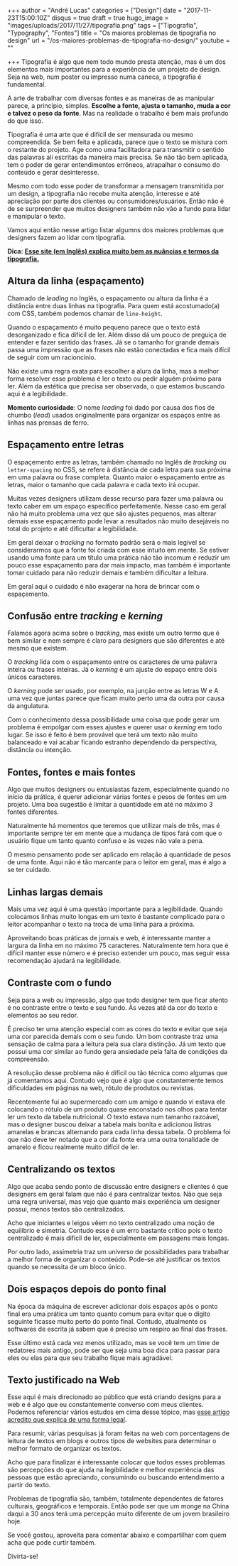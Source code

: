 +++
author = "André Lucas"
categories = ["Design"]
date = "2017-11-23T15:00:10Z"
disqus = true
draft = true
hugo_image = "images/uploads/2017/11/27/tipografia.png"
tags = ["Tipografia", "Typography", "Fontes"]
title = "Os maiores problemas de tipografia no design"
url = "/os-maiores-problemas-de-tipografia-no-design/"
youtube = ""

+++
Tipografia é algo que nem todo mundo presta atenção, mas é um dos elementos mais importantes para a experiência de um projeto de design. Seja na web, num poster ou impresso numa caneca, a tipografia é fundamental.

A arte de trabalhar com diversas fontes e as maneiras de as manipular parece, a princípio, simples. **Escolhe a fonte, ajusta o tamanho, muda a cor e talvez o peso da fonte**. Mas na realidade o trabalho é bem mais profundo do que isso.

Tipografia é uma arte que é difícil de ser mensurada ou mesmo compreendida. Se bem feita e aplicada, parece que o texto se mistura com o restante do projeto. Age como uma facilitadora para transmitir o sentido das palavras alí escritas da maneira mais precisa. Se não tão bem aplicada, tem o poder de gerar entendimentos errôneos, atrapalhar o consumo do conteúdo e gerar desinteresse.

Mesmo com todo esse poder de transformar a mensagem transmitida por um design, a tipografia não recebe muita atenção, interesse e até apreciação por parte dos clientes ou consumidores/usuários. Então não é de se surpreender que muitos designers também não vão a fundo para lidar e manipular o texto.

Vamos aqui então nesse artigo listar algumns dos maiores problemas que designers fazem ao lidar com tipografia.

**Dica:** [**Esse site (em Inglês) explica muito bem as nuâncias e termos da tipografia.**](https://www.supremo.tv/typeterms/)

## Altura da linha (espaçamento)

Chamado de _leading_ no Inglês, o espaçamento ou altura da linha é a distância entre duas linhas na tipografia. Para quem está acostumado(a) com CSS, também podemos chamar de `line-height`.

Quando o espaçamento é muito pequeno parece que o texto está desorganizado e fica difícil de ler. Além disso dá um pouco de preguiça de entender e fazer sentido das frases. Já se o tamanho for grande demais passa uma impressão que as frases não estão conectadas e fica mais difícil de seguir com um racioncínio.

Não existe uma regra exata para escolher a alura da linha, mas a melhor forma resolver esse problema é ler o texto ou pedir alguém próximo para ler. Além da estética que precisa ser observada, o que estamos buscando aqui é a legibilidade.

**Momento curiosidade**: O nome _leading_ foi dado por causa dos fios de chumbo (_lead_) usados originalmente para organizar os espaços entre as linhas nas prensas de ferro.

## Espaçamento entre letras

O espaçemento entre as letras, também chamado no Inglês de _tracking_ ou `letter-spacing` no CSS, se refere à distância de cada letra para sua próxima em uma palavra ou frase completa. Quanto maior o espaçamento entre as letras, maior o tamanho que cada palavra e cada texto irá ocupar.

Muitas vezes designers utilizam desse recurso para fazer uma palavra ou texto caber em um espaço específico perfeitamente. Nesse caso em geral não há muito problema uma vez que são ajustes pequenos, mas alterar demais esse espaçamento pode levar a resultados não muito desejáveis no total do projeto e até dificultar a legibilidade.

Em geral deixar o _tracking_ no formato padrão será o mais legível se considerarmos que a fonte foi criada com esse intuito em mente. Se estiver usando uma fonte para um título uma prática não tão incomum é reduzir um pouco esse espaçamento para dar mais impacto, mas também é importante tomar cuidado para não reduzir demais e também dificultar a leitura.

Em geral aqui o cuidado é não exagerar na hora de brincar com o espaçemento.

## Confusão entre _tracking_ e _kerning_

Falamos agora acima sobre o _tracking_, mas existe um outro termo que é bem similar e nem sempre é claro para designers que são diferentes e até mesmo que existem.

O _tracking_ lida com o espaçamento entre os caracteres de uma palavra inteira ou frases inteiras. Já o _kerning_ é um ajuste do espaço entre dois únicos caracteres.

O _kerning_ pode ser usado, por exemplo, na junção entre as letras W e A uma vez que juntas parece que ficam muito perto uma da outra por causa da angulatura.

Com o conhecimento dessa possibilidade uma coisa que pode gerar um problema é empolgar com esses ajustes e querer usar o _kerning_ em todo lugar. Se isso é feito é bem provável que terá um texto não muito balanceado e vai acabar ficando estranho dependendo da perspectiva, distância ou intenção.

## Fontes, fontes e mais fontes

Algo que muitos designers ou entusiastas fazem, especialmente quando no início da prática, é querer adicionar várias fontes e pesos de fontes em um projeto. Uma boa sugestão é limitar a quantidade em até no máximo 3 fontes diferentes.

Naturalmente há momentos que teremos que utilizar mais de três, mas é importante sempre ter em mente que a mudança de tipos fará com que o usuário fique um tanto quanto confuso e às vezes não vale a pena.

O mesmo pensamento pode ser aplicado em relação à quantidade de pesos de uma fonte. Aqui não é tão marcante para o leitor em geral, mas é algo a se ter cuidado.

## Linhas largas demais

Mais uma vez aqui é uma questão importante para a legibilidade. Quando colocamos linhas muito longas em um texto é bastante complicado para o leitor acompanhar o texto na troca de uma linha para a próxima.

Aproveitando boas práticas de jornais e web, é interessante manter a largura da linha em no máximo 75 caracteres. Naturalmente tem hora que é difícil manter esse número e é preciso extender um pouco, mas seguir essa recomendação ajudará na legibilidade.

## Contraste com o fundo

Seja para a web ou impressão, algo que todo designer tem que ficar atento é no contraste entre o texto e seu fundo. Às vezes até da cor do texto e elementos ao seu redor.

É preciso ter uma atenção especial com as cores do texto e evitar que seja uma cor parecida demais com o seu fundo. Um bom contraste traz uma sensação de calma para a leitura pela sua clara distinção. Já um texto que possui uma cor similar ao fundo gera ansiedade pela falta de condições da compreensão.

A resolução desse problema não é difícil ou tão técnica como algumas que já comentamos aqui. Contudo vejo que é algo que constantemente temos dificuldades em páginas na web, rótulo de produtos ou revistas.

Recentemente fui ao supermercado com um amigo e quando vi estava ele colocando o rótulo de um produto quase enconstado nos olhos para tentar ler um texto da tabela nutricional. O texto estava num tamanho razoável, mas o designer buscou deixar a tabela mais bonita e adicionou listras amarelas e brancas alternando para cada linha dessa tabela. O problema foi que não deve ter notado que a cor da fonte era uma outra tonalidade de amarelo e ficou realmente muito difícil de ler.

## Centralizando os textos

Algo que acaba sendo ponto de discussão entre designers e clientes é que designers em geral falam que não é para centralizar textos. Não que seja uma regra universal, mas vejo que quanto mais experiência um designer possui, menos textos são centralizados.

Acho que iniciantes e leigos vêem no texto centralizado uma noção de equilíbrio e simetria. Contudo esse é um erro bastante crítico pois o texto centralizado é mais difícil de ler, especialmente em passagens mais longas.

Por outro lado, assimetria traz um universo de possibilidades para trabalhar a melhor forma de organizar o conteúdo. Pode-se até justificar os textos quando se necessita de um bloco único.

## Dois espaços depois do ponto final

Na época da máquina de escrever adicionar dois espaços após o ponto final era uma prática um tanto quanto comum para evitar que o dígito seguinte ficasse muito perto do ponto final. Contudo, atualmente os softwares de escrita já sabem que é preciso um respiro ao final das frases.

Esse último está cada vez menos utilizado, mas se você tem um time de redatores mais antigo, pode ser que seja uma boa dica para passar para eles ou elas para que seu trabalho fique mais agradável.

## Texto justificado na Web

Esse aqui é mais direcionado ao público que está criando designs para a web e é algo que eu constantemente converso com meus clientes. Podemos referenciar vários estudos em cima desse tópico, mas [esse artigo acredito que explica de uma forma legal](https://mendelsonthome.com.br/porque-nao-justificar-textos-para-web/).

Para resumir, várias pesquisas já foram feitas na web com porcentagens de leitura de textos em blogs e outros tipos de websites para determinar o melhor formato de organizar os textos.

Acho que para finalizar é interessante colocar que todos esses problemas são percepções do que ajuda na legibilidade e melhor experiência das pessoas que estão apreciando, consumindo ou buscando entendimento a partir do texto.

Problemas de tipografia são, também, totalmente dependentes de fatores culturais, geográficos e temporais. Então pode ser que um monge na China daqui a 30 anos terá uma percepção muito diferente de um jovem brasileiro hoje.

Se você gostou, aproveita para comentar abaixo e compartilhar com quem acha que pode curtir também.

Divirta-se!